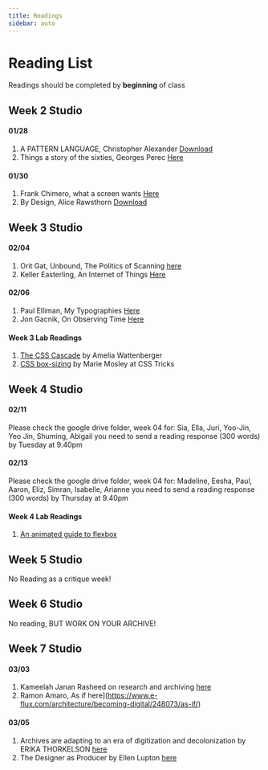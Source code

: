 ```yaml
---
title: Readings
sidebar: auto
---
```


# Reading List

Readings should be completed by <b>beginning</b> of class

## Week 2 Studio

#### 01/28

1. A PATTERN LANGUAGE, Christopher Alexander [Download](../patternlanguage.pdf)
2. Things a story of the sixties, Georges Perec [Here](https://issuu.com/de_repente/docs/things__a_story_of_the_sixties__a_m)

#### 01/30

1. Frank Chimero, what a screen wants [Here](https://frankchimero.com/writing/what-screens-want/)
2. By Design, Alice Rawsthorn [Download](../By-Design.pdf)

## Week 3 Studio

#### 02/04

1. Orit Gat, Unbound, The Politics of Scanning [here](https://rhizome.org/editorial/2014/oct/9/unbound-politics-scanning/)
2. Keller Easterling, An Internet of Things [Here](https://www.e-flux.com/journal/31/68189/an-internet-of-things/)

#### 02/06

1. Paul Elliman, My Typographies [Here](https://www.are.na/block/6086004)
2. Jon Gacnik, On Observing Time [Here](https://jongacnik.com/text/on-observing-time)

#### Week 3 Lab Readings

1. [The CSS Cascade](https://wattenberger.com/blog/css-cascade) by Amelia Wattenberger
2. [CSS box-sizing](https://css-tricks.com/box-sizing/) by Marie Mosley at CSS Tricks

## Week 4 Studio

#### 02/11

Please check the google drive folder, week 04
for: Sia, Ella, Juri, Yoo-Jin, Yeo Jin,  Shuming, Abigail you need to send a reading response (300 words) by Tuesday at 9.40pm

#### 02/13

Please check the google drive folder, week 04
for: Madeline, Eesha, Paul, Aaron, Eliz, Simran, Isabelle, Arianne you need to send a reading response (300 words) by Thursday at 9.40pm

#### Week 4 Lab Readings

1. [An animated guide to flexbox](https://www.freecodecamp.org/news/an-animated-guide-to-flexbox-d280cf6afc35/)

## Week 5 Studio

No Reading as a critique week!

## Week 6 Studio

No reading, BUT WORK ON YOUR ARCHIVE!

## Week 7 Studio

#### 03/03

1. Kameelah Janan Rasheed on research and archiving [here](https://thecreativeindependent.com/people/kameelah-janan-rasheed-on-research-and-archiving/)
2. Ramon Amaro, As if here](https://www.e-flux.com/architecture/becoming-digital/248073/as-if/)

#### 03/05

1. Archives are adapting to an era of digitization and decolonization by ERIKA THORKELSON [here](https://www.universityaffairs.ca/features/feature-article/archives-are-adapting-to-an-era-of-digitization-and-decolonization/)
2. The Designer as Producer by Ellen Lupton [here](http://elupton.com/2010/10/the-designer-as-producer/)

